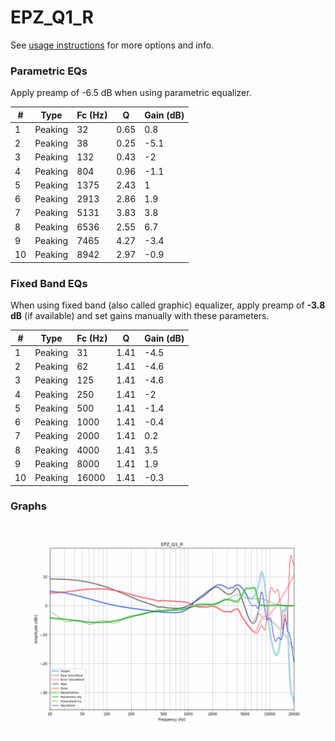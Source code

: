 # EPZ_Q1_R
See [usage instructions](https://github.com/jaakkopasanen/AutoEq#usage) for more options and info.

### Parametric EQs
Apply preamp of -6.5 dB when using parametric equalizer.

|   # | Type    |   Fc (Hz) |    Q |   Gain (dB) |
|-----|---------|-----------|------|-------------|
|   1 | Peaking |        32 | 0.65 |         0.8 |
|   2 | Peaking |        38 | 0.25 |        -5.1 |
|   3 | Peaking |       132 | 0.43 |        -2   |
|   4 | Peaking |       804 | 0.96 |        -1.1 |
|   5 | Peaking |      1375 | 2.43 |         1   |
|   6 | Peaking |      2913 | 2.86 |         1.9 |
|   7 | Peaking |      5131 | 3.83 |         3.8 |
|   8 | Peaking |      6536 | 2.55 |         6.7 |
|   9 | Peaking |      7465 | 4.27 |        -3.4 |
|  10 | Peaking |      8942 | 2.97 |        -0.9 |

### Fixed Band EQs
When using fixed band (also called graphic) equalizer, apply preamp of **-3.8 dB** (if available) and set gains manually with these parameters.

|   # | Type    |   Fc (Hz) |    Q |   Gain (dB) |
|-----|---------|-----------|------|-------------|
|   1 | Peaking |        31 | 1.41 |        -4.5 |
|   2 | Peaking |        62 | 1.41 |        -4.6 |
|   3 | Peaking |       125 | 1.41 |        -4.6 |
|   4 | Peaking |       250 | 1.41 |        -2   |
|   5 | Peaking |       500 | 1.41 |        -1.4 |
|   6 | Peaking |      1000 | 1.41 |        -0.4 |
|   7 | Peaking |      2000 | 1.41 |         0.2 |
|   8 | Peaking |      4000 | 1.41 |         3.5 |
|   9 | Peaking |      8000 | 1.41 |         1.9 |
|  10 | Peaking |     16000 | 1.41 |        -0.3 |

### Graphs
![](./EPZ_Q1_R.png)
